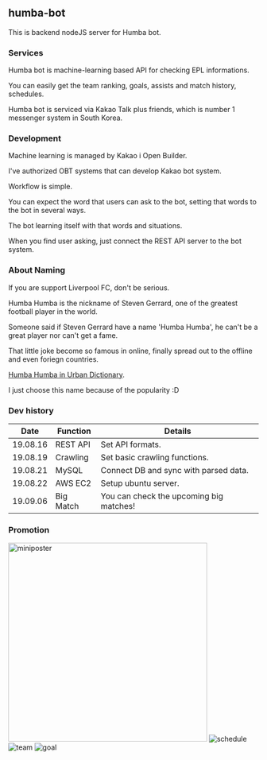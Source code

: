 ## humba-bot
This is backend nodeJS server for Humba bot. 

### Services
Humba bot is machine-learning based API for checking EPL informations.

You can easily get the team ranking, goals, assists and match history, schedules.

Humba bot is serviced via Kakao Talk plus friends, which is number 1 messenger system in South Korea.

### Development
Machine learning is managed by Kakao i Open Builder. 

I've authorized OBT systems that can develop Kakao bot system.

Workflow is simple.

You can expect the word that users can ask to the bot, setting that words to the bot in several ways.

The bot learning itself with that words and situations.

When you find user asking, just connect the REST API server to the bot system.

### About Naming
If you are support Liverpool FC, don't be serious.

Humba Humba is the nickname of Steven Gerrard, one of the greatest football player in the world.

Someone said if Steven Gerrard have a name 'Humba Humba', he can't be a great player nor can't get a fame.

That little joke become so famous in online, finally spread out to the offline and even foriegn countries.

[Humba Humba in Urban Dictionary](https://www.urbandictionary.com/define.php?term=Humba%20Humba).

I just choose this name because of the popularity :D

### Dev history
Date | Function | Details
------------ | ------------- | -------------
19.08.16 | REST API | Set API formats.
19.08.19 | Crawling | Set basic crawling functions.
19.08.21 | MySQL | Connect DB and sync with parsed data.
19.08.22 | AWS EC2 | Setup ubuntu server.
19.09.06 | Big Match | You can check the upcoming big matches!

### Promotion
<img src="./promo/miniposter.png" alt="miniposter" width="400"/>
<img src="./promo/schedule.png" alt="schedule" />
<img src="./promo/team_rank.png" alt="team" />
<img src="./promo/goal_rank.png" alt="goal" />
